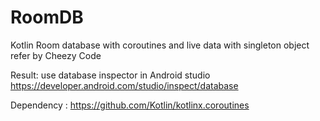 # RoomDB
Kotlin Room database with coroutines and live data with singleton object refer by Cheezy Code

Result: use database inspector in Android studio
https://developer.android.com/studio/inspect/database

Dependency : https://github.com/Kotlin/kotlinx.coroutines
